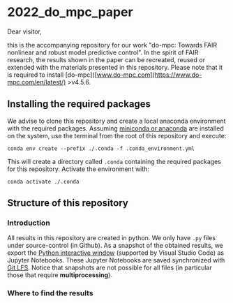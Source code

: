 # 2022_do_mpc_paper

Dear visitor,

this is the accompanying repository for our work "do-mpc: Towards FAIR nonlinear and robust model predictive control". In the spirit of FAIR research, the results shown in the paper can be recreated, reused or extended with the materials presented in this repository. Please note that it is required to install [do-mpc]([www.do-mpc.com](https://www.do-mpc.com/en/latest/) >v4.5.6.

## Installing the required packages

We advise to clone this repository and create a local anaconda environment with the required packages. Assuming [miniconda or anaconda](https://docs.conda.io/projects/conda/en/latest/user-guide/install/index.html) are installed on the system, use the terminal from the root of this repository and execute:

```
conda env create --prefix ./.conda -f .conda_environment.yml  
```

This will create a directory called ``.conda`` containing the required packages for this repository. Activate the environment with:

```
conda activate ./.conda
```

## Structure of this repository

### Introduction
All results in this repository are created in python. We only have ``.py`` files under source-control (in Github). 
As a snapshot of the obtained results, we export the [Python interactive window](https://code.visualstudio.com/docs/python/jupyter-support-py) (supported by Visual Studio Code) as Jupyter Notebooks. These Jupyter Notebooks are saved synchronized with [Git LFS](https://git-lfs.com).
Notice that snapshots are not possible for all files (in particular those that require **multiprocessing**). 

### Where to find the results
